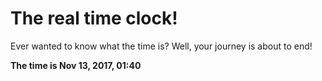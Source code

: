# The real time clock!

Ever wanted to know what the time is? Well, your journey is about to end!

**The time is Nov 13, 2017, 01:40**